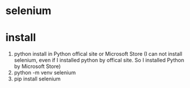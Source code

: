 # selenium

# install
1. python install in Python offical site or Microsoft Store (I can not install selenium, even if I installed python by offical site. So I installed Python by Microsoft Store)
2. python -m venv selenium
3. pip install selenium

 

